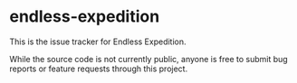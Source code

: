 # endless-expedition
This is the issue tracker for Endless Expedition.

While the source code is not currently public, anyone is free to submit bug reports or feature requests through this project.
